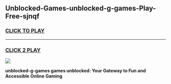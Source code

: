 
## Unblocked-Games-unblocked-g-games-Play-Free-sjnqf
<h3>
<a href="https://premium76.site?title=unblocked-g-games&ref=18A1">CLICK TO PLAY</a></h3>
<hr>

<h3>
<a href="https://premium76.site?title=unblocked-g-games&ref=18A1">CLICK 2 PLAY</a>
  
</h3>

<a href="https://premium76.site?title=unblocked-g-games&ref=18A1"><img src="https://clearcache.store/games.png"></a>


**unblocked-g-games games unblocked: Your Gateway to Fun and Accessible Online Gaming**
